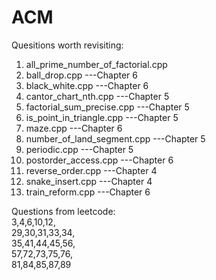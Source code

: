 # ACM

Quesitions worth revisiting:<br>
1.  all_prime_number_of_factorial.cpp<br>
2.  ball_drop.cpp ---Chapter 6<br>
3.  black_white.cpp ---Chapter 6<br>
4.  cantor_chart_nth.cpp ---Chapter 5<br>
5.  factorial_sum_precise.cpp ---Chapter 5<br>
6.  is_point_in_triangle.cpp ---Chapter 5<br>
7.  maze.cpp ---Chapter 6<br>
8.  number_of_land_segment.cpp ---Chapter 5<br>
9.  periodic.cpp ---Chapter 5<br>
10. postorder_access.cpp ---Chapter 6<br>
11. reverse_order.cpp ---Chapter 4<br>
12. snake_insert.cpp ---Chapter 4<br>
13. train_reform.cpp ---Chapter 6<br>

Questions from leetcode:<br>
3,4,6,10,12, <br>
29,30,31,33,34, <br>
35,41,44,45,56, <br>
57,72,73,75,76, <br>
81,84,85,87,89 <br>
